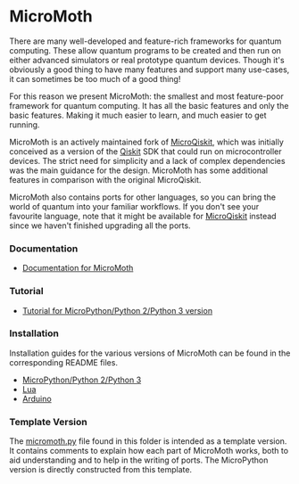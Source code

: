 # MicroMoth

There are many well-developed and feature-rich frameworks for quantum computing. These allow quantum programs to be created and then run on either advanced simulators or real prototype quantum devices. Though it's obviously a good thing to have many features and support many use-cases, it can sometimes be too much of a good thing!

For this reason we present MicroMoth: the smallest and most feature-poor framework for quantum computing. It has all the basic features and only the basic features. Making it much easier to learn, and much easier to get running.

MicroMoth is an actively maintained fork of [MicroQiskit](https://github.com/qiskit-community/MicroQiskit), which was initially conceived as a version of the [Qiskit](https://www.ibm.com/quantum/qiskit) SDK that could run on microcontroller devices. The strict need for simplicity and a lack of complex dependencies was the main guidance for the design. MicroMoth has some additional features in comparison with the original MicroQiskit.

MicroMoth also contains ports for other languages, so you can bring the world of quantum into your familiar workflows. If you don't see your favourite language, note that it might be available for [MicroQiskit](versions/update_required) instead since we haven't finished upgrading all the ports.


### Documentation

* [Documentation for MicroMoth](https://micromoth.readthedocs.io/en/latest/#)

### Tutorial

* [Tutorial for MicroPython/Python 2/Python 3 version](versions/MicroPython/tutorials/index.ipynb)

### Installation

Installation guides for the various versions of MicroMoth can be found in the corresponding README files.

* [MicroPython/Python 2/Python 3](versions/Python/README.md)
* [Lua](versions/Lua/README.md)
* [Arduino](versions/Arduino/MicroMothArduino.md)


### Template Version

The [micromoth.py](micromoth.py) file found in this folder is intended as a template version. It contains comments to explain how each part of MicroMoth works, both to aid understanding and to help in the writing of ports. The MicroPython version is directly constructed from this template.

